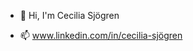 - 👋 Hi, I'm Cecilia Sjögren

- 📫 www.linkedin.com/in/cecilia-sjögren

<!---
cisci86/cisci86 is a ✨ special ✨ repository because its `README.md` (this file) appears on your GitHub profile.
You can click the Preview link to take a look at your changes.
--->
